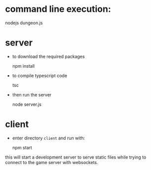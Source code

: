# command line execution:

  nodejs dungeon.js

# server

* to download the required packages

  npm install

* to compile typescript code

  tsc
  
* then run the server
  
  node server.js

# client

* enter directory `client` and run with:

  npm start

this will start a development server to serve static files while trying to 
connect to the game server with websockets.
  